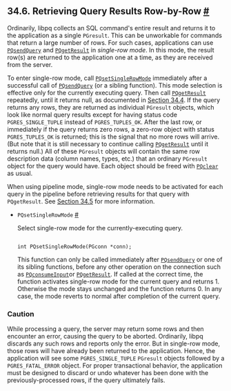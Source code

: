 ## 34.6. Retrieving Query Results Row-by-Row [#](#LIBPQ-SINGLE-ROW-MODE)

Ordinarily, libpq collects an SQL command's entire result and returns it to the application as a single `PGresult`. This can be unworkable for commands that return a large number of rows. For such cases, applications can use [`PQsendQuery`](libpq-async.html#LIBPQ-PQSENDQUERY) and [`PQgetResult`](libpq-async.html#LIBPQ-PQGETRESULT) in *single-row mode*. In this mode, the result row(s) are returned to the application one at a time, as they are received from the server.

To enter single-row mode, call [`PQsetSingleRowMode`](libpq-single-row-mode.html#LIBPQ-PQSETSINGLEROWMODE) immediately after a successful call of [`PQsendQuery`](libpq-async.html#LIBPQ-PQSENDQUERY) (or a sibling function). This mode selection is effective only for the currently executing query. Then call [`PQgetResult`](libpq-async.html#LIBPQ-PQGETRESULT) repeatedly, until it returns null, as documented in [Section 34.4](libpq-async.html "34.4. Asynchronous Command Processing"). If the query returns any rows, they are returned as individual `PGresult` objects, which look like normal query results except for having status code `PGRES_SINGLE_TUPLE` instead of `PGRES_TUPLES_OK`. After the last row, or immediately if the query returns zero rows, a zero-row object with status `PGRES_TUPLES_OK` is returned; this is the signal that no more rows will arrive. (But note that it is still necessary to continue calling [`PQgetResult`](libpq-async.html#LIBPQ-PQGETRESULT) until it returns null.) All of these `PGresult` objects will contain the same row description data (column names, types, etc.) that an ordinary `PGresult` object for the query would have. Each object should be freed with [`PQclear`](libpq-exec.html#LIBPQ-PQCLEAR) as usual.

When using pipeline mode, single-row mode needs to be activated for each query in the pipeline before retrieving results for that query with `PQgetResult`. See [Section 34.5](libpq-pipeline-mode.html "34.5. Pipeline Mode") for more information.

* `PQsetSingleRowMode` [#](#LIBPQ-PQSETSINGLEROWMODE)

    Select single-row mode for the currently-executing query.

    ```

    int PQsetSingleRowMode(PGconn *conn);
    ```

    This function can only be called immediately after [`PQsendQuery`](libpq-async.html#LIBPQ-PQSENDQUERY) or one of its sibling functions, before any other operation on the connection such as [`PQconsumeInput`](libpq-async.html#LIBPQ-PQCONSUMEINPUT)or [`PQgetResult`](libpq-async.html#LIBPQ-PQGETRESULT). If called at the correct time, the function activates single-row mode for the current query and returns 1. Otherwise the mode stays unchanged and the function returns 0. In any case, the mode reverts to normal after completion of the current query.

### Caution

While processing a query, the server may return some rows and then encounter an error, causing the query to be aborted. Ordinarily, libpq discards any such rows and reports only the error. But in single-row mode, those rows will have already been returned to the application. Hence, the application will see some `PGRES_SINGLE_TUPLE` `PGresult` objects followed by a `PGRES_FATAL_ERROR` object. For proper transactional behavior, the application must be designed to discard or undo whatever has been done with the previously-processed rows, if the query ultimately fails.
